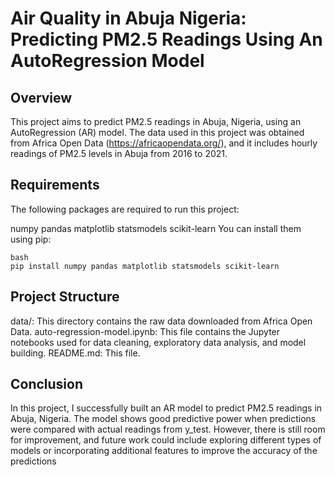 # Air Quality in Abuja Nigeria: Predicting PM2.5 Readings Using An AutoRegression Model

## Overview
This project aims to predict PM2.5 readings in Abuja, Nigeria, using an AutoRegression (AR) model. The data used in this project was obtained from Africa Open Data (https://africaopendata.org/), and it includes hourly readings of PM2.5 levels in Abuja from 2016 to 2021.

## Requirements
The following packages are required to run this project:

numpy
pandas
matplotlib
statsmodels
scikit-learn
You can install them using pip:
```
bash
pip install numpy pandas matplotlib statsmodels scikit-learn
```
## Project Structure
data/: This directory contains the raw data downloaded from Africa Open Data.
auto-regression-model.ipynb: This file contains the Jupyter notebooks used for data cleaning, exploratory data analysis, and model building.
README.md: This file.
## Conclusion
In this project, I successfully built an AR model to predict PM2.5 readings in Abuja, Nigeria. The model shows good predictive power when predictions were compared with actual readings from y_test. However, there is still room for improvement, and future work could include exploring different types of models or incorporating additional features to improve the accuracy of the predictions